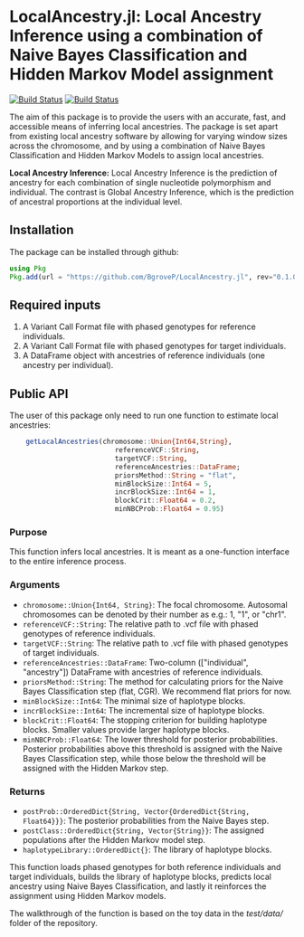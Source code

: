 # LocalAncestry.jl: Local Ancestry Inference using a combination of Naive Bayes Classification and Hidden Markov Model assignment

[![Build Status](https://github.com/BgroveP/ARV.jl/actions/workflows/CI.yml/badge.svg?branch=main)](https://github.com/BgroveP/ARV.jl/actions/workflows/CI.yml?query=branch%3Amain)
[![Build Status](https://github.com/BgroveP/ARV.jl/actions/workflows/documentation.yml/badge.svg?branch=main)](https://github.com/BgroveP/ARV.jl/actions/workflows/documentation.yml?query=branch%3Amain)

The aim of this package is to provide the users with an accurate, fast, and accessible means of inferring local ancestries. 
The package is set apart from existing local ancestry software by allowing for varying window sizes across the chromosome, and by using a combination of Naive Bayes Classification and Hidden Markov Models to assign local ancestries.

**Local Ancestry Inference:** Local Ancestry Inference is the prediction of ancestry for each combination of single nucleotide polymorphism and individual. The contrast is Global Ancestry Inference, which is the prediction of ancestral proportions at the individual level.

## Installation
The package can be installed through github:
```julia
using Pkg
Pkg.add(url = "https://github.com/BgroveP/LocalAncestry.jl", rev="0.1.0")
```

## Required inputs
1. A Variant Call Format file with phased genotypes for reference individuals. 
2. A Variant Call Format file with phased genotypes for target individuals. 
3. A DataFrame object with ancestries of reference individuals (one ancestry per individual). 

## Public API
The user of this package only need to run one function to estimate local ancestries:
```julia
    getLocalAncestries(chromosome::Union{Int64,String}, 
                          referenceVCF::String, 
                          targetVCF::String, 
                          referenceAncestries::DataFrame; 
                          priorsMethod::String = "flat", 
                          minBlockSize::Int64 = 5, 
                          incrBlockSize::Int64 = 1, 
                          blockCrit::Float64 = 0.2, 
                          minNBCProb::Float64 = 0.95)

```
### Purpose
This function infers local ancestries. It is meant as a one-function interface to the entire inference process. 

### Arguments
- `chromosome::Union{Int64, String}`: The focal chromosome. Autosomal chromosomes can be denoted by their number as e.g.: 1, "1", or "chr1".
- `referenceVCF::String`: The relative path to .vcf file with phased genotypes of reference individuals.
- `targetVCF::String`: The relative path to .vcf file with phased genotypes of target individuals.
- `referenceAncestries::DataFrame`: Two-column (["individual", "ancestry"]) DataFrame with ancestries of reference individuals.
- `priorsMethod::String`: The method for calculating priors for the Naive Bayes Classification step (flat, CGR). We recommend flat priors for now.
- `minBlockSize::Int64`: The minimal size of haplotype blocks.
- `incrBlockSize::Int64`: The incremental size of haplotype blocks.
- `blockCrit::Float64`: The stopping criterion for building haplotype blocks. Smaller values provide larger haplotype blocks.
- `minNBCProb::Float64`: The lower threshold for posterior probabilities. Posterior probabilities above this threshold is assigned with the Naive Bayes Classification step, while those below the threshold will be assigned with the Hidden Markov step. 

### Returns
- `postProb::OrderedDict{String, Vector{OrderedDict{String, Float64}}}`: The posterior probabilities from the Naive Bayes step.
- `postClass::OrderedDict{String, Vector{String}}`: The assigned populations after the Hidden Markov model step.
- `haplotypeLibrary::OrderedDict{}`: The library of haplotype blocks.

This function loads phased genotypes for both reference individuals and target individuals, 
builds the library of haplotype blocks, 
predicts local ancestry using Naive Bayes Classification, 
and lastly it reinforces the assignment using Hidden Markov models.

The walkthrough of the function is based on the toy data in the *test/data/* folder of the repository.
